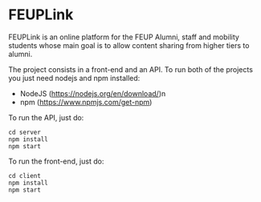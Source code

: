 # FEUPLink

FEUPLink is an online platform for the FEUP Alumni, staff and mobility students whose main goal is to allow content sharing from higher tiers to alumni.

The project consists in a front-end and an API.
To run both of the projects you just need nodejs and npm installed:
* NodeJS (https://nodejs.org/en/download/)n
* npm (https://www.npmjs.com/get-npm)

To run the API, just do:
```
cd server
npm install
npm start
```

To run the front-end, just do:
```
cd client
npm install
npm start
```